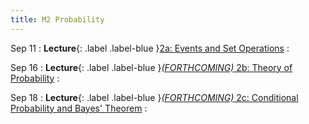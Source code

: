 ```yaml
---
title: M2 Probability
---
```


Sep 11
: **Lecture**{: .label .label-blue }[2a: Events and Set Operations](/assets/lectures/M1-Introduction/M2a-Events-Set-Operations-Handout.pdf)
  :  

Sep 16
: **Lecture**{: .label .label-blue }[*(FORTHCOMING)* 2b: Theory of Probability](#)
  :  

Sep 18
: **Lecture**{: .label .label-blue }[*(FORTHCOMING)* 2c: Conditional Probability and Bayes' Theorem](#)
  :  
